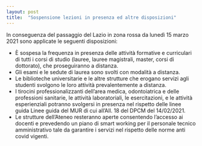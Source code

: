 ```yaml
---
layout: post
title:  "Sospensione lezioni in presenza ed altre disposizioni"
---
```


In conseguenza del passaggio del Lazio in zona rossa da lunedì 15 marzo 2021 sono applicate le seguenti disposizioni:

* È sospesa la frequenza in presenza delle attività formative e curriculari di tutti i corsi di studio (lauree, lauree magistrali, master, corsi di dottorato), che proseguiranno a distanza.
* Gli esami e le sedute di laurea sono svolti con modalità a distanza.
* Le biblioteche universitarie e le altre strutture che erogano servizi agli studenti svolgono le loro attività prevalentemente a distanza.
* I tirocini professionalizzanti dell’area medica, odontoiatrica e delle professioni sanitarie, le attività laboratoriali, le esercitazioni, e le attività esperienziali potranno svolgersi in presenza nel rispetto delle linee guida Linee guida del MUR di cui all’All. 18 del DPCM del 14/02/2021.
* Le strutture dell’Ateneo resteranno aperte consentendo l’accesso ai docenti e prevedendo un piano di smart working per il personale tecnico amministrativo tale da garantire i servizi nel rispetto delle norme anti covid vigenti.
